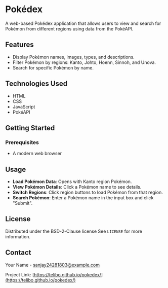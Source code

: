 # Pokédex

A web-based Pokédex application that allows users to view and search for Pokémon from different regions using data from the PokéAPI.

## Features

- Display Pokémon names, images, types, and descriptions.
- Filter Pokémon by regions: Kanto, Johto, Hoenn, Sinnoh, and Unova.
- Search for specific Pokémon by name.

## Technologies Used

- HTML
- CSS
- JavaScript
- PokéAPI

## Getting Started

### Prerequisites

- A modern web browser

## Usage

- **Load Pokémon Data**: Opens with Kanto region Pokémon.
- **View Pokémon Details**: Click a Pokémon name to see details.
- **Switch Regions**: Click region buttons to load Pokémon from that region.
- **Search Pokémon**: Enter a Pokémon name in the input box and click "Submit".

## License

Distributed under the BSD-2-Clause license See `LICENSE` for more information.

## Contact

Your Name - [sanjay24281803@example.com](mailto:sanjay24281803@example.com)

Project Link: [https://telibo.github.io/pokedex/](https://telibo.github.io/pokedex/)

